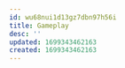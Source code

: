 ```yaml
---
id: wu68nui1d13gz7dbn97h56i
title: Gameplay
desc: ''
updated: 1699343462163
created: 1699343462163
---
```

